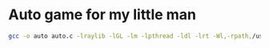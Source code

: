# Auto game for my little man
```sh
gcc -o auto auto.c -lraylib -lGL -lm -lpthread -ldl -lrt -Wl,-rpath,/usr/lib/x86_64-linux-gnu -I/usr/include/raylib -D_DEFAULT_SOURCE
```